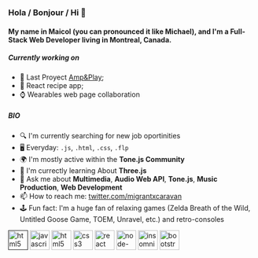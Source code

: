 ### Hola / Bonjour / Hi 👋

#### My name in Maicol (you can pronounced it like Michael), and  I'm a Full-Stack Web Developer living in Montreal, Canada.



##### Currently working on

- 🎺 Last Proyect [Amp&Play](https://github.com/MigrantCaravan/AmpAndPlay);
- 🍅 React recipe app;
- ⌚ Wearables web page collaboration

##### BIO

- 🔍 I'm currently searching for new job oportinities
- 🖥️ Everyday: `.js`, `.html`, `.css`, `.flp`
- 🌍 I'm mostly active within the **Tone.js Community**
- 🌱 I'm currectly learning About **Three.js**
- 💬 Ask me about **Multimedia**, **Audio Web API**, **Tone.js**, **Music Production**, **Web Development**
- 📫 How to reach me: [twitter.com/migrantxcaravan](https://twitter.com/migrantxcaravan)
- 🕹️ Fun fact: I'm a huge fan of relaxing games (Zelda Breath of the Wild, Untitled Goose Game, TOEM, Unravel, etc.) and retro-consoles


[<img src='https://cdn.jsdelivr.net/npm/simple-icons@3.0.1/icons/html5.svg' alt='html5' height='40'>]()
[<img src='https://cdn.jsdelivr.net/npm/simple-icons@3.0.1/icons/javascript.svg' alt='javascript' height='40'>](1)  [<img src='https://cdn.jsdelivr.net/npm/simple-icons@3.0.1/icons/html5.svg' alt='html5' height='40'>](2)  [<img src='https://cdn.jsdelivr.net/npm/simple-icons@3.0.1/icons/css3.svg' alt='css3' height='40'>](3)  [<img src='https://cdn.jsdelivr.net/npm/simple-icons@3.0.1/icons/react.svg' alt='react' height='40'>](4)  [<img src='https://cdn.jsdelivr.net/npm/simple-icons@3.0.1/icons/node-dot-js.svg' alt='node-dot-js' height='40'>](5)  [<img src='https://cdn.jsdelivr.net/npm/simple-icons@3.0.1/icons/insomnia.svg' alt='insomnia' height='40'>](6)  [<img src='https://cdn.jsdelivr.net/npm/simple-icons@3.0.1/icons/bootstrap.svg' alt='bootstrap' height='40'>](7)  
